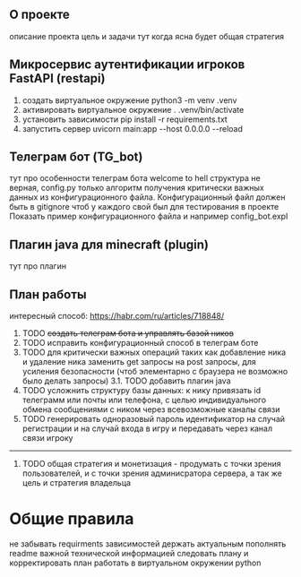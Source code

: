 ## О проекте
описание проекта цель и задачи
тут когда ясна будет общая стратегия

## Микросервис аутентификации игроков FastAPI (restapi)

1. создать виртуальное окружение python3 -m venv .venv
2. активировать виртуальное окружение . .venv/bin/activate
3. установить зависимости pip install -r requirements.txt
4. запустить сервер uvicorn main:app --host 0.0.0.0 --reload

## Телеграм бот (TG_bot)
тут про особенности телеграм бота
welcome to hell
структура не верная, config.py только алгоритм получения критически важных данных из конфигурационного файла.
Конфигурационный файл должен быть в gitignore чтоб у каждого свой был для тестирования
в проекте Показать пример конфигурационного файла и например config_bot.expl


## Плагин java для minecraft (plugin)
тут про плагин

## План работы

интересный способ: https://habr.com/ru/articles/718848/

1. TODO ~~создать телеграм бота и управлять базой ников~~
2. TODO исправить конфигурационный способ в телеграм боте
3. TODO для критически важных операций таких как добавление ника и удаление ника заменить get запросы на  post запросы, для усиления безопасности (чтоб элементарно с браузера не возможно было делать запросы)
3.1. TODO добавить плагин java
4. TODO усложнить структуру базы данных: к нику привязать id телеграмм или почты или телефона, с целью индивидуального обмена сообщениями с ником через всевозможные каналы связи
5. TODO генерировать одноразовый пароль идентификатор на случай регистрации и на случай входа в игру и передавать через канал связи игроку
______
1. TODO  общая стратегия и монетизация - продумать с точки зрения пользователей, и с точки зрения админисратора сервера, а так же цель и стратегия владельца

# Общие правила 
не забывать requirments зависимостей держать актуальным
пополнять readme важной технической информацией
следовать плану и корректировать план
работать в виртуальном окружении python